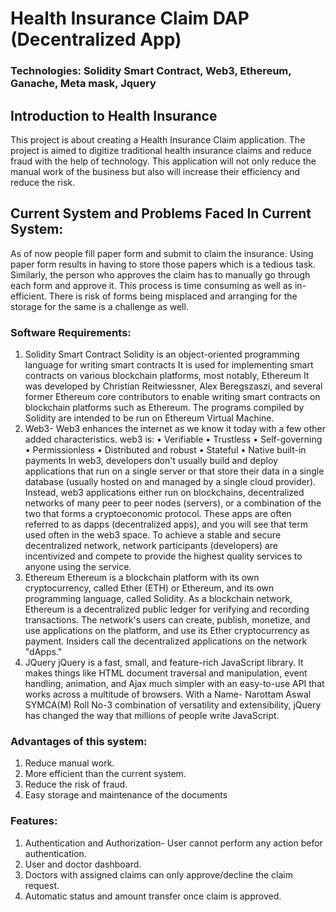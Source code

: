 # Health Insurance Claim DAP (Decentralized App)
### Technologies: Solidity Smart Contract, Web3, Ethereum, Ganache, Meta mask, Jquery
## Introduction to Health Insurance
This project is about creating a Health Insurance Claim application. The project is aimed to digitize traditional health insurance claims and reduce fraud with the help of technology. This application will not only reduce the manual work of the business but also will increase their efficiency and reduce the risk.
## Current System and Problems Faced In Current System:
As of now people fill paper form and submit to claim the insurance. Using paper form results in having to store those papers which is a tedious task. Similarly, the person
who approves the claim has to manually go through each form and approve it. This process is time consuming as well as in-efficient. There is risk of forms being misplaced
and arranging for the storage for the same is a challenge as well.
### Software Requirements:
1) Solidity Smart Contract
Solidity is an object-oriented programming language for writing smart contracts It is used for implementing smart contracts on various blockchain platforms, most
notably, Ethereum It was developed by Christian Reitwiessner, Alex Beregszaszi, and several former Ethereum core contributors to enable writing smart contracts on
blockchain platforms such as Ethereum. The programs compiled by Solidity are intended to be run on Ethereum Virtual Machine.
2) Web3-
Web3 enhances the internet as we know it today with a few other added characteristics. web3 is:
• Verifiable
• Trustless
• Self-governing
• Permissionless
• Distributed and robust
• Stateful
• Native built-in payments
In web3, developers don't usually build and deploy applications that run on a single server or that store their data in a single database (usually hosted on and managed
by a single cloud provider). Instead, web3 applications either run on blockchains, decentralized networks of many peer to peer nodes (servers), or a combination of the
two that forms a cryptoeconomic protocol. These apps are often referred to as dapps (decentralized apps), and you will see that term used often in the web3 space. To
achieve a stable and secure decentralized network, network participants (developers) are incentivized and compete to provide the highest quality services to anyone using
the service.
3) Ethereum
Ethereum is a blockchain platform with its own cryptocurrency, called Ether (ETH) or
Ethereum, and its own programming language, called Solidity.
As a blockchain network, Ethereum is a decentralized public ledger for verifying and
recording transactions. The network's users can create, publish, monetize, and use
applications on the platform, and use its Ether cryptocurrency as payment. Insiders
call the decentralized applications on the network "dApps."
4) JQuery
jQuery is a fast, small, and feature-rich JavaScript library. It makes things like HTML
document traversal and manipulation, event handling, animation, and Ajax much
simpler with an easy-to-use API that works across a multitude of browsers. With a
Name- Narottam Aswal SYMCA(M) Roll No-3
combination of versatility and extensibility, jQuery has changed the way that millions
of people write JavaScript.
### Advantages of this system:
1) Reduce manual work.
2) More efficient than the current system.
3) Reduce the risk of fraud.
4) Easy storage and maintenance of the documents
### Features:
1) Authentication and Authorization- User cannot perform any action befor
authentication.
2) User and doctor dashboard.
3) Doctors with assigned claims can only approve/decline the claim request.
4) Automatic status and amount transfer once claim is approved.
